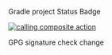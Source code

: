 Gradle project
Status Badge 


[![calling  composite action](https://github.com/org1-one/org1-gradle-1/actions/workflows/composite_action_call.yml/badge.svg)](https://github.com/org1-one/org1-gradle-1/actions/workflows/composite_action_call.yml)

GPG signature check 
change